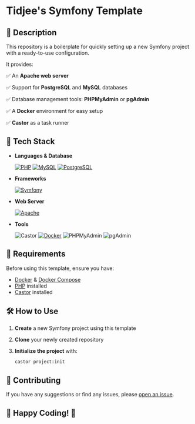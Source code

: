 # Tidjee's Symfony Template

## 📝 Description

This repository is a boilerplate for quickly setting up a new Symfony project with a ready-to-use configuration.

It provides:

✅ An **Apache web server**

✅ Support for **PostgreSQL** and **MySQL** databases

✅ Database management tools: **PHPMyAdmin** or **pgAdmin**

✅ A **Docker** environment for easy setup

✅ **Castor** as a task runner

## 🚀 Tech Stack

- **Languages & Database**

  [![PHP](https://img.shields.io/badge/PHP-8.2^-777BB4?logo=php)](https://www.php.net/) [![MySQL](https://img.shields.io/badge/MySQL-8.0-4479A1?logo=mysql)](https://www.mysql.com/) [![PostgreSQL](https://img.shields.io/badge/PostgreSQL-17-316192?logo=postgresql)](https://www.postgresql.org/)

- **Frameworks**

  [![Symfony](https://img.shields.io/badge/Symfony-7.x-000?logo=symfony)](https://symfony.com/)

- **Web Server**

  [![Apache](https://img.shields.io/badge/Apache-2.4-D42029?logo=apache)](https://httpd.apache.org/)

- **Tools**

  ![Castor](https://img.shields.io/badge/Castor-latest-000) [![Docker](https://img.shields.io/badge/Docker-latest-0db7ed?logo=docker)](https://docs.docker.com/) ![PHPMyAdmin](https://img.shields.io/badge/PHPMyAdmin-latest-4479A1?logo=phpmyadmin) ![pgAdmin](https://img.shields.io/badge/pgAdmin-latest-000)

## 📌 Requirements

Before using this template, ensure you have:

- [Docker](https://www.docker.com/) & [Docker Compose](https://docs.docker.com/compose/)
- [PHP](https://www.php.net/) installed
- [Castor](https://castor.jolicode.com/) installed

## 🛠️ How to Use

1. **Create** a new Symfony project using this template
2. **Clone** your newly created repository
3. **Initialize the project** with:

   ```sh
   castor project:init
   ```

## 🤝 Contributing

If you have any suggestions or find any issues, please [open an issue](https://github.com/tidjee-dev/symfony-template/issues/new).

## 🎉 Happy Coding! 🚀

